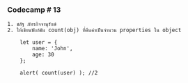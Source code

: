 ### Codecamp # 13

    1. ชลัฐ ภัทรกิจจานุรักษ์
    2. ให้เขียนฟังก์ชัน count(obj) ที่คืนค่าเป็นจำนวน properties ใน object

        let user = {
            name: 'John',
            age: 30
        };

        alert( count(user) ); //2
